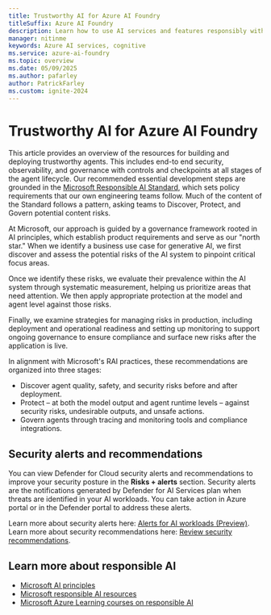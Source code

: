 ```yaml
---
title: Trustworthy AI for Azure AI Foundry
titleSuffix: Azure AI Foundry
description: Learn how to use AI services and features responsibly with Azure AI Foundry.
manager: nitinme
keywords: Azure AI services, cognitive
ms.service: azure-ai-foundry
ms.topic: overview
ms.date: 05/09/2025
ms.author: pafarley
author: PatrickFarley
ms.custom: ignite-2024
---
```


# Trustworthy AI for Azure AI Foundry

This article provides an overview of the resources for building and deploying trustworthy agents. This includes end-to end security, observability, and governance with controls and checkpoints at all stages of the agent lifecycle. Our recommended essential development steps are grounded in the [Microsoft Responsible AI Standard](https://aka.ms/RAI), which sets policy requirements that our own engineering teams follow. Much of the content of the Standard follows a pattern, asking teams to Discover, Protect, and Govern potential content risks.

At Microsoft, our approach is guided by a governance framework rooted in AI principles, which establish product requirements and serve as our "north star." When we identify a business use case for generative AI, we first discover and assess the potential risks of the AI system to pinpoint critical focus areas.

Once we identify these risks, we evaluate their prevalence within the AI system  through systematic measurement, helping us prioritize areas that need attention. We then apply appropriate protection at the model and agent level against those risks.

Finally, we examine strategies for managing risks in production, including deployment and operational readiness and setting up monitoring to support ongoing governance to ensure compliance and surface new risks after the application is live.

In alignment with Microsoft's RAI practices, these recommendations are organized into three stages:

* Discover agent quality, safety, and security risks before and after deployment.
* Protect – at both the model output and agent runtime levels – against security risks, undesirable outputs, and unsafe actions.
* Govern agents through tracing and monitoring tools and compliance integrations.

## Security alerts and recommendations

You can view Defender for Cloud security alerts and recommendations to improve your security posture in the **Risks + alerts** section. Security alerts are the notifications generated by Defender for AI Services plan when threats are identified in your AI workloads. You can take action in Azure portal or in the Defender portal to address these alerts.

Learn more about security alerts here: [Alerts for AI workloads (Preview)](/azure/defender-for-cloud/alerts-ai-workloads).
Learn more about security recommendations here: [Review security recommendations](/azure/defender-for-cloud/review-security-recommendations).


## Learn more about responsible AI

- [Microsoft AI principles](https://www.microsoft.com/ai/responsible-ai)
- [Microsoft responsible AI resources](https://www.microsoft.com/ai/tools-practices)
- [Microsoft Azure Learning courses on responsible AI](/ai)
